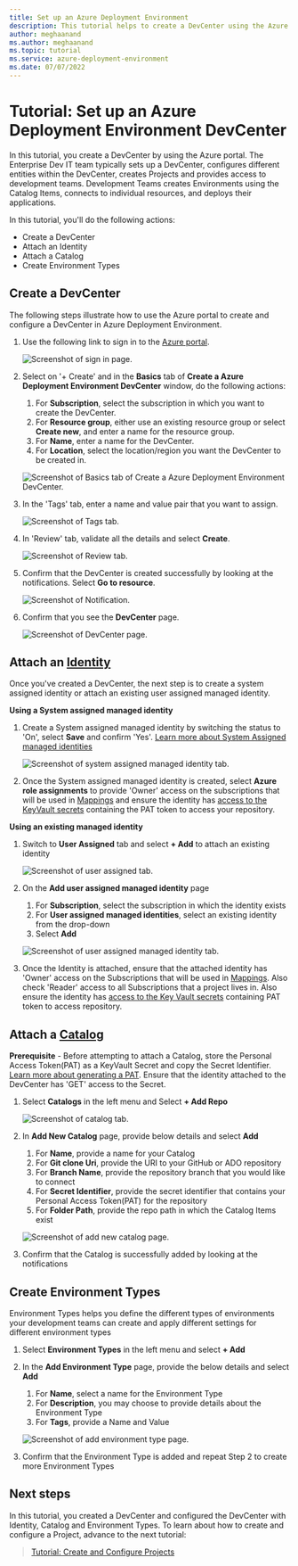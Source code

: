 ```yaml
---
title: Set up an Azure Deployment Environment
description: This tutorial helps to create a DevCenter using the Azure portal.
author: meghaanand
ms.author: meghaanand
ms.topic: tutorial
ms.service: azure-deployment-environment
ms.date: 07/07/2022
---
```


# Tutorial: Set up an Azure Deployment Environment DevCenter

In this tutorial, you create a DevCenter by using the Azure portal. The Enterprise Dev IT team typically sets up a DevCenter, configures different entities within the DevCenter, creates Projects and provides access to development teams. Development Teams creates Environments using the Catalog Items, connects to individual resources, and deploys their applications.

In this tutorial, you'll do the following actions:

* Create a DevCenter
* Attach an Identity
* Attach a Catalog
* Create Environment Types

## Create a DevCenter

The following steps illustrate how to use the Azure portal to create and configure a DevCenter in Azure Deployment Environment.

1. Use the following link to sign in to the [Azure portal](https://portal.azure.com/#blade/Microsoft_Azure_Fidalgo/FidalgoMenuBlade/devcenters).

    ![Screenshot of sign in page.](https://user-images.githubusercontent.com/68404454/123879160-162cd480-d906-11eb-8a9a-0b640b23aeb1.png)

1. Select on '+ Create' and in the **Basics** tab of **Create a Azure Deployment Environment DevCenter** window, do the following actions:
    1. For **Subscription**, select the subscription in which you want to create the DevCenter.
    2. For **Resource group**, either use an existing resource group or select **Create new**, and enter a name for the resource group.
    3. For **Name**, enter a name for the DevCenter.
    4. For **Location**, select the location/region you want the DevCenter to be created in.

    ![Screenshot of Basics tab of Create a Azure Deployment Environment DevCenter.](https://user-images.githubusercontent.com/68404454/123877585-17103700-d903-11eb-96f0-10100fdee30a.png)

1. In the 'Tags' tab, enter a name and value pair that you want to assign.

    ![Screenshot of Tags tab.](https://user-images.githubusercontent.com/68404454/123877734-5f2f5980-d903-11eb-932c-ff76918145ff.png)

1. In 'Review' tab, validate all the details and select **Create**.

    ![Screenshot of Review tab.](https://user-images.githubusercontent.com/68404454/123877892-ad445d00-d903-11eb-812e-2e401350f930.png)

1. Confirm that the DevCenter is created successfully by looking at the notifications. Select **Go to resource**.

    ![Screenshot of Notification.](https://user-images.githubusercontent.com/68404454/123880317-04e4c780-d908-11eb-83b1-b035048c4a56.png)

1. Confirm that you see the **DevCenter** page.

    ![Screenshot of DevCenter page.](https://user-images.githubusercontent.com/68404454/123880540-82a8d300-d908-11eb-9a32-a2e90153525e.png)

## Attach an [Identity](https://github.com/Azure/Project-Fidalgo-PrivatePreview/blob/main/Documentation/project-fidalgo-concepts.md#identities)

Once you've created a DevCenter, the next step is to create a system assigned identity or attach an existing user assigned managed identity.

**Using a System assigned managed identity**

1. Create a System assigned managed identity by switching the status to 'On', select **Save** and confirm 'Yes'. [Learn more about System Assigned managed identities](https://github.com/Azure/Project-Fidalgo-PrivatePreview/blob/main/Documentation/configure-managed-identity.md#types-of-managed-identities)

    ![Screenshot of system assigned managed identity tab.](https://user-images.githubusercontent.com/68404454/124187021-c58eb600-da82-11eb-8910-18e6784ab33e.png)

1. Once the System assigned managed identity is created, select **Azure role assignments** to provide 'Owner' access on the subscriptions that will be used in [Mappings](https://github.com/Azure/Project-Fidalgo-PrivatePreview/blob/main/Documentation/project-fidalgo-concepts.md#mappings) and ensure the identity has [access to the KeyVault secrets](https://github.com/Azure/Project-Fidalgo-PrivatePreview/blob/main/Documentation/configure-managed-identity.md#assigning-key-vault-secret-access) containing the PAT token to access your repository.

**Using an existing managed identity**

1. Switch to **User Assigned** tab and select **+ Add** to attach an existing identity

    ![Screenshot of user assigned tab.](https://user-images.githubusercontent.com/68404454/124188735-477fde80-da85-11eb-8ae4-04cafb6ec264.png)

1. On the **Add user assigned managed identity** page
    1. For **Subscription**, select the subscription in which the identity exists
    2. For **User assigned managed identities**, select an existing identity from the drop-down
    3. Select **Add**

    ![Screenshot of user assigned managed identity tab.](https://user-images.githubusercontent.com/68404454/124189314-24096380-da86-11eb-9949-0988c6a6c293.png)

1. Once the Identity is attached, ensure that the attached identity has 'Owner' access on the Subscriptions that will be used in [Mappings](https://github.com/Azure/Project-Fidalgo-PrivatePreview/blob/main/Documentation/project-fidalgo-concepts.md#mappings). Also check 'Reader' access to all Subscriptions that a project lives in. Also ensure the identity has [access to the Key Vault secrets](https://github.com/Azure/Project-Fidalgo-PrivatePreview/blob/main/Documentation/configure-managed-identity.md#assigning-key-vault-secret-access) containing PAT token to access repository.

## Attach a [Catalog](https://github.com/Azure/Project-Fidalgo-PrivatePreview/blob/main/Documentation/project-fidalgo-concepts.md#catalogs)

**Prerequisite** - Before attempting to attach a Catalog, store the Personal Access Token(PAT) as a KeyVault Secret and copy the Secret Identifier. [Learn more about generating a PAT](https://github.com/Azure/Project-Fidalgo-PrivatePreview/blob/main/Documentation/configure-catalog.md#get-the-repository-information-and-credentials). Ensure that the identity attached to the DevCenter has 'GET' access to the Secret.

1. Select **Catalogs** in the left menu and Select **+ Add Repo**

    ![Screenshot of catalog tab.](https://user-images.githubusercontent.com/68404454/124190442-e6a5d580-da87-11eb-81cf-206050c45df1.png)

1. In **Add New Catalog** page, provide below details and select **Add**
    1. For **Name**, provide a name for your Catalog
    2. For **Git clone Uri**, provide the URI to your GitHub or ADO repository
    3. For  **Branch Name**, provide the repository branch that you would like to connect
    4. For **Secret Identifier**, provide the secret identifier that contains your Personal Access Token(PAT) for the repository
    5. For **Folder Path**, provide the repo path in which the Catalog Items exist

    ![Screenshot of add new catalog page.](https://user-images.githubusercontent.com/68404454/124191487-74ce8b80-da89-11eb-92b7-3c610090e25a.png)

1. Confirm that the Catalog is successfully added by looking at the notifications

## Create Environment Types

Environment Types helps you define the different types of environments your development teams can create and apply different settings for different environment types

1. Select **Environment Types** in the left menu and select **+ Add**
1. In the **Add Environment Type** page, provide the below details and select **Add**
    1. For **Name**, select a name for the Environment Type
    2. For **Description**, you may choose to provide details about the Environment Type
    3. For **Tags**, provide a Name and Value

    ![Screenshot of add environment type page.](https://user-images.githubusercontent.com/68404454/124192773-700ad700-da8b-11eb-82e6-ca0a62892b99.png)

1. Confirm that the Environment Type is added and repeat Step 2 to create more Environment Types

## Next steps

In this tutorial, you created a DevCenter and configured the DevCenter with Identity, Catalog and Environment Types. To learn about how to create and configure a Project, advance to the next tutorial:

> [Tutorial: Create and Configure Projects](https://github.com/Azure/Project-Fidalgo-PrivatePreview/blob/main/Documentation/tutorial-create-and-configure-projects.md)
